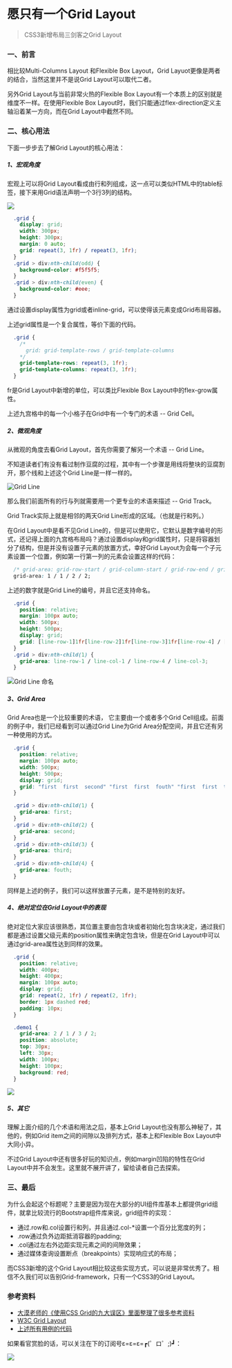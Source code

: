 # 愿只有一个Grid Layout

> CSS3新增布局三剑客之Grid Layout

### 一、前言

  相比较Multi-Columns Layout 和Flexible Box Layout，Grid Layuot更像是两者的结合，当然这里并不是说Grid Layout可以取代二者。

  另外Grid Layout与当前非常火热的Flexible Box Layout有一个本质上的区别就是维度不一样。在使用Flexible Box Layout时，我们只能通过flex-direction定义主轴沿着某一方向，而在Grid Layout中截然不同。


### 二、核心用法

  下面一步步去了解Grid Layout的核心用法：

##### 1、宏观角度

  宏观上可以将Grid Layout看成由行和列组成，这一点可以类似HTML中的table标签，接下来用Grid语法声明一个3行3列的结构。

  ![](http://o8sux93eg.bkt.clouddn.com/grid-row-column.png)

```css
  .grid {
    display: grid;
    width: 300px;
    height: 300px;
    margin: 0 auto;
    grid: repeat(3, 1fr) / repeat(3, 1fr);
  }
  .grid > div:nth-child(odd) {
    background-color: #f5f5f5;
  }
  .grid > div:nth-child(even) {
    background-color: #eee;
  }
```

  通过设置display属性为grid或者inline-grid，可以使得该元素变成Grid布局容器。
  
  上述grid属性是一个复合属性，等价下面的代码。

```css
  .grid {
    /*
      grid: grid-template-rows / grid-template-columns
    */
    grid-template-rows: repeat(3, 1fr);
    grid-template-columns: repeat(3, 1fr);
  }
```

  fr是Grid Layout中新增的单位，可以类比Flexible Box Layout中的flex-grow属性。

  上述九宫格中的每一个小格子在Grid中有一个专门的术语 -- Grid Cell。

##### 2、微观角度

  从微观的角度去看Grid Layout，首先你需要了解另一个术语 -- Grid Line。

  不知道读者们有没有看过制作豆腐的过程，其中有一个步骤是用线将整块的豆腐割开，那个线和上述这个Grid Line是一样一样的。

  ![Grid Line](http://o8sux93eg.bkt.clouddn.com/grid-line.png)

  那么我们前面所有的行与列就需要用一个更专业的术语来描述 -- Grid Track。

  Grid Track实际上就是相邻的两天Grid Line形成的区域。（也就是行和列。）

  在Grid Layout中是看不见Grid Line的，但是可以使用它，它默认是数字编号的形式，还记得上面的九宫格布局吗？通过设置display和grid属性时，只是将容器划分了结构，但是并没有设置子元素的放置方式，幸好Grid Layout为会每一个子元素设置一个位置，例如第一行第一列的元素会设置这样的代码：

```css
  /* grid-area: grid-row-start / grid-column-start / grid-row-end / grid-column-end */
  grid-area: 1 / 1 / 2 / 2;
```

  上述的数字就是Grid Line的编号，并且它还支持命名。

```css
  .grid {
    position: relative;
    margin: 100px auto;
    width: 500px;
    height: 500px;
    display: grid;
    grid: [line-row-1]1fr[line-row-2]1fr[line-row-3]1fr[line-row-4] / [line-col-1]1fr[line-col-2]1fr[line-col-3]1fr[line-col-4];
  }
  .grid > div:nth-child(1) {
    grid-area: line-row-1 / line-col-1 / line-row-4 / line-col-3;
  }
```

  ![Grid Line 命名](http://o8sux93eg.bkt.clouddn.com/grid-line-named.png)

##### 3、Grid Area

  Grid Area也是一个比较重要的术语， 它主要由一个或者多个Grid Cell组成。前面的例子中，我们已经看到可以通过Grid Line为Grid Area分配空间，并且它还有另一种使用的方式。

```css
  .grid {
    position: relative;
    margin: 100px auto;
    width: 500px;
    height: 500px;
    display: grid;
    grid: "first  first  second" "first  first  fouth" "first  first  third";
  }

  .grid > div:nth-child(1) {
    grid-area: first;
  }
  .grid > div:nth-child(2) {
    grid-area: second;
  }
  .grid > div:nth-child(3) {
    grid-area: third;
  }
  .grid > div:nth-child(4) {
    grid-area: fouth;
  }
```

  同样是上述的例子，我们可以这样放置子元素，是不是特别的友好。

##### 4、绝对定位在Grid Layout中的表现
  
  绝对定位大家应该很熟悉，其位置主要由包含块或者初始化包含块决定，通过我们都是通过设置父级元素的position属性来确定包含块，但是在Grid Layout中可以通过grid-area属性达到同样的效果。

```css
  .grid {
    position: relative;
    width: 400px;
    height: 400px;
    margin: 100px auto;
    display: grid;
    grid: repeat(2, 1fr) / repeat(2, 1fr);
    border: 1px dashed red;
    padding: 10px;
  }

  .demo1 {
    grid-area: 2 / 1 / 3 / 2;
    position: absolute;
    top: 30px;
    left: 30px;
    width: 100px;
    height: 100px;
    background: red;
  }
```

  ![](http://o8sux93eg.bkt.clouddn.com/absolute-in-grid.png)

##### 5、其它

  理解上面介绍的几个术语和用法之后，基本上Grid Layout也没有那么神秘了，其他的，例如Grid item之间的间隙以及排列方式，基本上和Flexible Box Layout中大同小异。

  不过Grid Layout中还有很多好玩的知识点，例如margin凹陷的特性在Grid Layout中并不会发生。这里就不展开讲了，留给读者自己去探索。

### 三、最后

  为什么会起这个标题呢？主要是因为现在大部分的UI组件库基本上都提供grid组件，就拿比较流行的Bootstrap组件库来说，grid组件的实现：

  - 通过.row和.col设置行和列，并且通过.col-*设置一个百分比宽度的列；
  - .row通过负外边距抵消容器的padding;
  - .col通过左右外边距实现元素之间的间隙效果；
  - 通过媒体查询设置断点（breakpoints）实现响应式的布局；

  而CSS3新增的这个Grid Layout相比较这些实现方式，可以说是非常优秀了。相信不久我们可以告别Grid-framework，只有一个CSS3的Grid Layout。

### 参考资料
 
- [大漠老师的《使用CSS Grid的九大误区》里面整理了很多参考资料](https://www.w3cplus.com/css/9-biggest-mistakes-with-css-grid.html)
- [W3C Grid Layout](https://www.w3.org/TR/css-grid-1/)
- [上述所有用例的代码](https://github.com/15751165579/Blog/tree/master/css/grid)

如果看官赏脸的话，可以关注在下的订阅号ε=ε=ε=┏(゜ロ゜;)┛：

![](http://o8sux93eg.bkt.clouddn.com/qrcode.jpg)